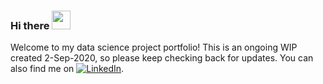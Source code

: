 ### Hi there <img src="https://raw.githubusercontent.com/ColtAllen/ColtAllen/master/wave.gif" width="30px">

<!-- Actual text -->
Welcome to my data science project portfolio! This is an ongoing WIP created 2-Sep-2020, so please keep checking back for updates. You can also find me on [![LinkedIn][1.1]][1].

<!-- Icons -->

[1.1]: https://raw.githubusercontent.com/ColtAllen/ColtAllen/master/linkedin-icon.png (LinkedIn icon without padding)

<!-- Links -->

[1]: https://www.linkedin.com/in/coltallen-datascientist
